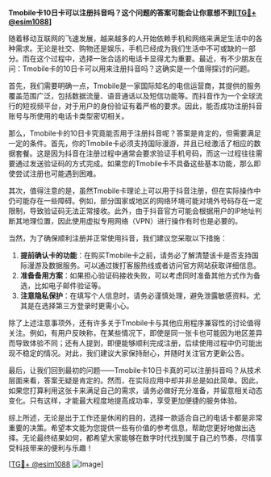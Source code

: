 **Tmobile卡10日卡可以注册抖音吗？这个问题的答案可能会让你意想不到[[TG💪+ @esim1088](https://t.me/s/esim1088)]**

随着移动互联网的飞速发展，越来越多的人开始依赖手机和网络来满足生活中的各种需求。无论是社交、购物还是娱乐，手机已经成为我们生活中不可或缺的一部分。而在这个过程中，选择一张合适的电话卡显得尤为重要。最近，有不少朋友在问：Tmobile卡的10日卡可以用来注册抖音吗？这确实是一个值得探讨的问题。

首先，我们需要明确一点，Tmobile是一家国际知名的电信运营商，其提供的服务覆盖范围广泛，包括数据流量、语音通话以及短信功能等。而抖音作为一个全球流行的短视频平台，对于用户的身份验证有着严格的要求。因此，能否成功注册抖音账号与所使用的电话卡类型密切相关。

那么，Tmobile卡的10日卡究竟能否用于注册抖音呢？答案是肯定的，但需要满足一定的条件。首先，你的Tmobile卡必须支持国际漫游，并且已经激活了相应的数据套餐。这是因为抖音在注册过程中通常会要求验证手机号码，而这一过程往往需要通过发送验证码的方式完成。如果您的Tmobile卡不具备这些基本功能，那么即使尝试注册也可能遇到困难。

其次，值得注意的是，虽然Tmobile卡理论上可以用于抖音注册，但在实际操作中仍可能存在一些障碍。例如，部分国家或地区的网络环境可能对境外号码存在一定限制，导致验证码无法正常接收。此外，由于抖音官方可能会根据用户的IP地址判断其地理位置，因此使用虚拟专用网络（VPN）进行操作有时也是必要的。

当然，为了确保顺利注册并正常使用抖音，我们建议您采取以下措施：

1. **提前确认卡的功能**：在购买Tmobile卡之前，请务必了解清楚该卡是否支持国际漫游及数据服务。可以通过拨打客服热线或者访问官方网站获取详细信息。
2. **准备备用方案**：如果担心验证码接收失败，可以考虑同时准备其他方式作为备选，比如电子邮件验证等。
3. **注意隐私保护**：在填写个人信息时，请务必谨慎处理，避免泄露敏感资料。尤其是在选择第三方登录时更需小心。

除了上述注意事项外，还有许多关于Tmobile卡与其他应用程序兼容性的讨论值得关注。例如，有用户反映称，在某些情况下，即使是同一张卡也可能因为地区差异而导致体验不同；还有人提到，即便能够顺利完成注册，后续使用过程中仍可能出现不稳定的情况。对此，我们建议大家保持耐心，并随时关注官方更新公告。

最后，让我们回到最初的问题——Tmobile卡10日卡真的可以注册抖音吗？从技术层面来看，答案无疑是肯定的。然而，在实际应用中却并非总是如此简单。因此，如果您打算利用这张卡来满足自己的需求，请务必做好充分准备，并留意相关动态变化。只有这样，才能最大程度地提高成功率，享受更加便捷的服务体验。

综上所述，无论是出于工作还是休闲的目的，选择一款适合自己的电话卡都是非常重要的决策。希望本文能为您提供一些有价值的参考信息，帮助您更好地做出选择。无论最终结果如何，都希望大家能够在数字时代找到属于自己的节奏，尽情享受科技带来的便利与乐趣！

[[TG💪+ @esim1088](https://t.me/s/esim1088) ![Image](https://i.postimg.cc/4NQfJmqS/Snipaste-2025-05-13-00-14-12.png)]
